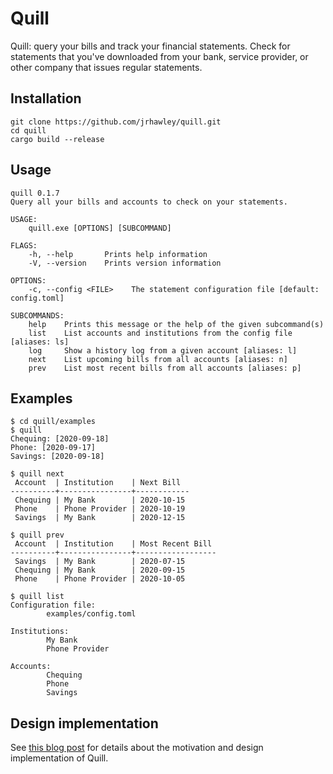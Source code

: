 # Quill

Quill: query your bills and track your financial statements.
Check for statements that you've downloaded from your bank, service provider, or other company that issues regular statements.

## Installation

```shell
git clone https://github.com/jrhawley/quill.git
cd quill
cargo build --release
```

## Usage

```shell
quill 0.1.7
Query all your bills and accounts to check on your statements.

USAGE:
    quill.exe [OPTIONS] [SUBCOMMAND]

FLAGS:
    -h, --help       Prints help information
    -V, --version    Prints version information

OPTIONS:
    -c, --config <FILE>    The statement configuration file [default: config.toml]

SUBCOMMANDS:
    help    Prints this message or the help of the given subcommand(s)
    list    List accounts and institutions from the config file [aliases: ls]
    log     Show a history log from a given account [aliases: l]
    next    List upcoming bills from all accounts [aliases: n]
    prev    List most recent bills from all accounts [aliases: p]
```

## Examples

```shell
$ cd quill/examples
$ quill
Chequing: [2020-09-18]
Phone: [2020-09-17]
Savings: [2020-09-18]

$ quill next
 Account  | Institution    | Next Bill
----------+----------------+------------
 Chequing | My Bank        | 2020-10-15
 Phone    | Phone Provider | 2020-10-19
 Savings  | My Bank        | 2020-12-15

$ quill prev
 Account  | Institution    | Most Recent Bill
----------+----------------+------------------
 Savings  | My Bank        | 2020-07-15
 Chequing | My Bank        | 2020-09-15
 Phone    | Phone Provider | 2020-10-05

$ quill list
Configuration file:
        examples/config.toml

Institutions:
        My Bank
        Phone Provider

Accounts:
        Chequing
        Phone
        Savings
```

## Design implementation

See [this blog post](https://jrhawley.github.io/2020/09/19/financial-statements-quill) for details about the motivation and design implementation of Quill.

